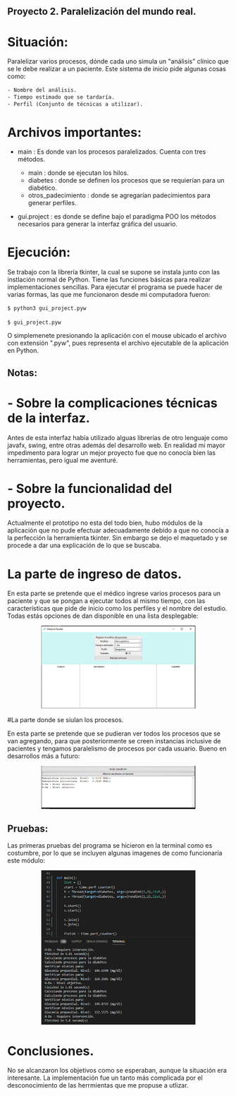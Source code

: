 ## Proyecto 2. Paralelización del mundo real.

# Situación:
Paralelizar varios procesos, dónde cada uno simula un "análisis" clínico que se le
debe realizar a un paciente. Este sistema de inicio pide algunas cosas como:

	- Nombre del análisis.
	- Tiempo estimado que se tardaría.
	- Perfil (Conjunto de técnicas a utilizar).

# Archivos importantes:

- main : Es donde van los procesos paralelizados. Cuenta con tres métodos.
	- main : donde se ejecutan los hilos.
	- diabetes : donde se definen los procesos que se requierían para un diabético.
	- otros_padecimiento : donde se agregarían padecimientos para generar perfiles.

- gui.project : es donde se define bajo el paradigma POO los métodos necesarios para
generar la interfaz gráfica del usuario.

# Ejecución:

Se trabajo con la librería tkinter, la cual se supone se instala junto con las instlación normal de Python. Tiene las funciones básicas para realizar implementaciones sencillas. Para ejecutar el programa se puede hacer de varias formas, las que me funcionaron desde mi computadora fueron:

	$ python3 gui_project.pyw

	$ gui_project.pyw

O simplemenete presionando la aplicación con el mouse ubicado el archivo con extensión
".pyw", pues representa el archivo ejecutable de la aplicación en Python.


## Notas:

# - Sobre la complicaciones técnicas de la interfaz.

Antes de esta interfaz había utilizado alguas librerías de otro lenguaje como javafx, swing, entre otras además del desarrollo web. En realidad mi mayor impedimento para lograr un mejor proyecto fue que no conocía bien las herramientas, pero igual me aventuré.

# - Sobre la funcionalidad del proyecto.

Actualmente el prototipo no esta del todo bien, hubo módulos de la aplicación que no pude efectuar adecuadamente debido a que no conocía a la perfección la herramienta tkinter. Sin embargo se dejo el maquetado y se procede a dar una explicación de lo que se buscaba.

# La parte de ingreso de datos.

En esta parte se pretende que el médico ingrese varios procesos para un paciente y que se pongan a ejecutar todos al mismo tiempo, con las características que pide de inicio como los perfiles y el nombre del estudio. Todas estás opciones de dan disponible en una lista
desplegable:

<p align="center"><img src="capturas/Captura_02.PNG" width="350"/> </p> 

#La parte donde se siulan los procesos.

En esta parte se pretende que se pudieran ver todos los procesos que se van agregando, para que posteriormente se creen instancias inclusive de pacientes y tengamos paralelismo de procesos por cada usuario. Bueno en desarrollos más a futuro:


<p align="center"><img src="capturas/Captura_03.PNG" width="350"/> </p> 

## Pruebas:

Las primeras pruebas del programa se hicieron en la terminal como es costumbre,
por lo que se incluyen algunas imagenes de como funcionaría este módulo:


<p align="center"><img src="capturas/Captura_01.PNG" width="350"/> </p> 

# Conclusiones.

No se alcanzaron los objetivos como se esperaban, aunque la situación era interesante. La implementación fue un tanto más complicada por el desconocimiento de las herrmientas que me propuse a utlizar.
